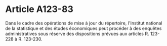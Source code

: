# Article A123-83

Dans le cadre des opérations de mise à jour du répertoire, l'Institut national de la statistique et des études économiques peut procéder à des enquêtes administratives sous réserve des dispositions prévues aux articles R. 123-228 à R. 123-230.
